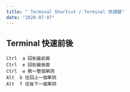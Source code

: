 ```yaml
---
title: " Terminal Shortcut / Terminal 快捷鍵"
date: "2020-07-07"
---
```


## Terminal 快速前後
```
Ctrl  a 回到最前面
Ctrl  e 回到最後面
Ctrl  w 刪一整個單詞
Alt  b 往回上一個單詞
Alt  f 往後下一個單詞
```